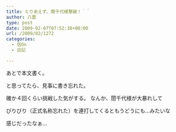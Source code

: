 ```yaml
---
title: とりあえず、誾千代様撃破！＾＾
author: 八雲
type: post
date: 2009-02-07T07:52:38+00:00
url: /2009/02/1272
categories:
  - 信On
  - 日記

---
```

あとで本文書く。

と思ってたら、見事に書き忘れた。
  
確か４回くらい挑戦した気がする。 なんか、誾千代様が大暴れして
  
びりびり（正式名称忘れた）を連打してくるともうどうにも…みたいな
  
感じだったなぁ…